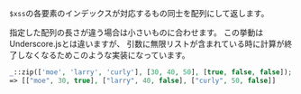 `$xss`の各要素のインデックスが対応するもの同士を配列にして返します。

指定した配列の長さが違う場合は小さいものに合わせます。
この挙動はUnderscore.jsとは違いますが、
引数に無限リストが含まれている時に計算が終了しなくなるためこのような実装になっています。

```php
_::zip(['moe', 'larry', 'curly'], [30, 40, 50], [true, false, false]);
=> [["moe", 30, true], ["larry", 40, false], ["curly", 50, false]]
```

